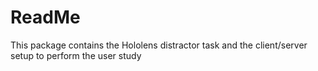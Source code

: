﻿# ReadMe

This package contains the Hololens distractor task and the client/server setup to perform the user study